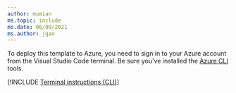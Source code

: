 ```yaml
---
author: mumian
ms.topic: include
ms.date: 06/09/2021
ms.author: jgao
---
```

To deploy this template to Azure, you need to sign in to your Azure account from the Visual Studio Code terminal. Be sure you've installed the [Azure CLI](/cli/azure/install-azure-cli) tools.

[!INCLUDE [Terminal instructions (CLI)](azure-template-exercise-terminal-cli.md)]

